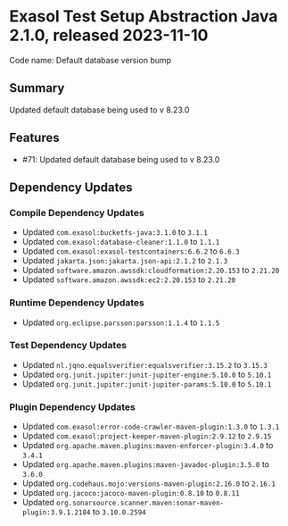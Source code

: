 # Exasol Test Setup Abstraction Java 2.1.0, released 2023-11-10

Code name: Default database version bump

## Summary

Updated default database being used to v 8.23.0

## Features

* #71: Updated default database being used to v 8.23.0

## Dependency Updates

### Compile Dependency Updates

* Updated `com.exasol:bucketfs-java:3.1.0` to `3.1.1`
* Updated `com.exasol:database-cleaner:1.1.0` to `1.1.1`
* Updated `com.exasol:exasol-testcontainers:6.6.2` to `6.6.3`
* Updated `jakarta.json:jakarta.json-api:2.1.2` to `2.1.3`
* Updated `software.amazon.awssdk:cloudformation:2.20.153` to `2.21.20`
* Updated `software.amazon.awssdk:ec2:2.20.153` to `2.21.20`

### Runtime Dependency Updates

* Updated `org.eclipse.parsson:parsson:1.1.4` to `1.1.5`

### Test Dependency Updates

* Updated `nl.jqno.equalsverifier:equalsverifier:3.15.2` to `3.15.3`
* Updated `org.junit.jupiter:junit-jupiter-engine:5.10.0` to `5.10.1`
* Updated `org.junit.jupiter:junit-jupiter-params:5.10.0` to `5.10.1`

### Plugin Dependency Updates

* Updated `com.exasol:error-code-crawler-maven-plugin:1.3.0` to `1.3.1`
* Updated `com.exasol:project-keeper-maven-plugin:2.9.12` to `2.9.15`
* Updated `org.apache.maven.plugins:maven-enforcer-plugin:3.4.0` to `3.4.1`
* Updated `org.apache.maven.plugins:maven-javadoc-plugin:3.5.0` to `3.6.0`
* Updated `org.codehaus.mojo:versions-maven-plugin:2.16.0` to `2.16.1`
* Updated `org.jacoco:jacoco-maven-plugin:0.8.10` to `0.8.11`
* Updated `org.sonarsource.scanner.maven:sonar-maven-plugin:3.9.1.2184` to `3.10.0.2594`
